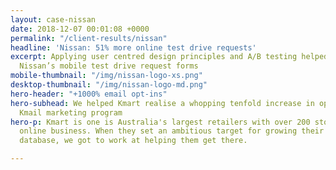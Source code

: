```yaml
---
layout: case-nissan
date: 2018-12-07 00:01:08 +0000
permalink: "/client-results/nissan"
headline: 'Nissan: 51% more online test drive requests'
excerpt: Applying user centred design principles and A/B testing helped us streamline
  Nissan’s mobile test drive request forms
mobile-thumbnail: "/img/nissan-logo-xs.png"
desktop-thumbnail: "/img/nissan-logo-md.png"
hero-header: "+1000% email opt-ins"
hero-subhead: We helped Kmart realise a whopping tenfold increase in opt-ins to their
  Kmail marketing program
hero-p: Kmart is one is Australia's largest retailers with over 200 stores and a thriving
  online business. When they set an ambitious target for growing their email marketing
  database, we got to work at helping them get there.

---
```

